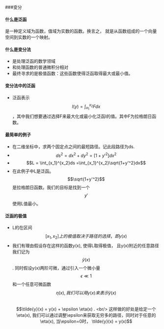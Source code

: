 ###变分
#### 什么是泛函
是一种定义域为函数，值域为实数的函数。换言之， 就是从函数组成的一个向量空间到实数的一个映射。
#### 什么是变分法
- 是处理泛函的数学领域
- 和处理函数的普通微积分相对
- 最终寻求的是极值函数：这些函数使得泛函取得最大或最小值。
#### 变分法中的泛函
- 泛函表示
$$I(y) = \int_{x_1}^{x_2}Fdx$$，其中我们想要通过选择F来最大化或最小化泛函I的值。其中F为拉格朗日函数。

#### 最简单的例子
- 在二维坐标中，求两个固定点之间的最短路径。记此段路径为ds.
- $$ds^2 = dx^2 + dy^2 = [1+y'^2]dx^2$$ 
- $$L = \int_{x_1}^{x_2}ds =\int_{x_1}^{x_2}\sqrt{1+y'^2}dx$$
- 在此例子中L是泛函。$$\sqrt{1+y'^2}$$是拉格朗日函数。我们的目标是找到一个$$y'$$使用L值最小。

#### 泛函的极值
- L的在区间$$[x_1, x_2]上的极值取决于路径的选择， 即y(x)$$
- 我们有理由假设存在这样的函数y(x), 使得L取得极值， 且y(x)附近的任意路径我们记为$$\tilde{y}(x)$$. 同时假设y(x)两阶可微，通过引入一个微小量$$\epsilon \ll 1 $$ 和一个任意可微函数$$\eta(x), 我们可以用y(x)来表示\tilde{y}(x)$$ <br/>
 $$\tilde{y}(x) = y(x) + \epsilon \eta(x) . <br/> 这样做的好处是给定一个\eta(x), 我们可以通过调整\epsilon来获取无穷多的路径，同时对于任意的\eta(x), 当\epsilon=0时， \tilde{y}(x) = y(x)$$


